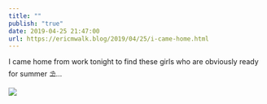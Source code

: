 ```yaml
---
title: ""
publish: "true"
date: 2019-04-25 21:47:00
url: https://ericmwalk.blog/2019/04/25/i-came-home.html
---
```


I came home from work tonight to find these girls who are obviously ready for summer ⛱...

![](https://ericmwalk.blog/uploads/2022/86d2eb36d5.jpg)
